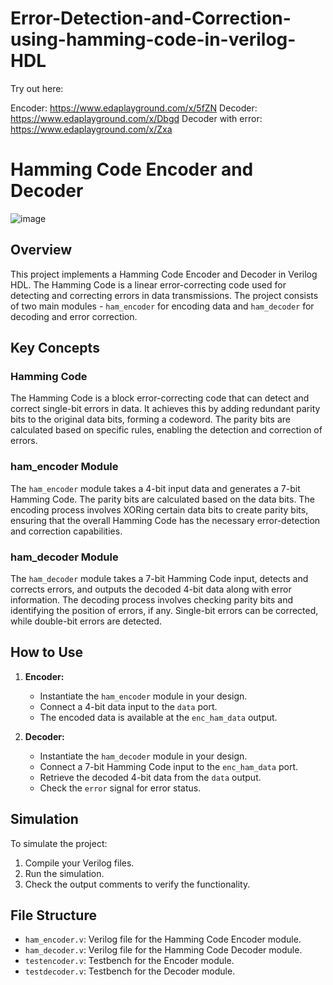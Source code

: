 # Error-Detection-and-Correction-using-hamming-code-in-verilog-HDL
Try out here:
 
Encoder: https://www.edaplayground.com/x/5fZN
Decoder: https://www.edaplayground.com/x/Dbgd
Decoder with error: https://www.edaplayground.com/x/Zxa

# Hamming Code Encoder and Decoder
![image](https://github.com/Tabrez-dev/Error-Detection-and-Correction-using-hamming-code-in-verilog-HDL/assets/75200693/8e28e88d-a5f5-4a31-ae55-a4c64de45918)
## Overview

This project implements a Hamming Code Encoder and Decoder in Verilog HDL. The Hamming Code is a linear error-correcting code used for detecting and correcting errors in data transmissions. The project consists of two main modules - `ham_encoder` for encoding data and `ham_decoder` for decoding and error correction.

## Key Concepts

### Hamming Code

The Hamming Code is a block error-correcting code that can detect and correct single-bit errors in data. It achieves this by adding redundant parity bits to the original data bits, forming a codeword. The parity bits are calculated based on specific rules, enabling the detection and correction of errors.

### ham_encoder Module

The `ham_encoder` module takes a 4-bit input data and generates a 7-bit Hamming Code. The parity bits are calculated based on the data bits. The encoding process involves XORing certain data bits to create parity bits, ensuring that the overall Hamming Code has the necessary error-detection and correction capabilities.

### ham_decoder Module

The `ham_decoder` module takes a 7-bit Hamming Code input, detects and corrects errors, and outputs the decoded 4-bit data along with error information. The decoding process involves checking parity bits and identifying the position of errors, if any. Single-bit errors can be corrected, while double-bit errors are detected.

## How to Use

1. **Encoder:**

   - Instantiate the `ham_encoder` module in your design.
   - Connect a 4-bit data input to the `data` port.
   - The encoded data is available at the `enc_ham_data` output.

2. **Decoder:**

   - Instantiate the `ham_decoder` module in your design.
   - Connect a 7-bit Hamming Code input to the `enc_ham_data` port.
   - Retrieve the decoded 4-bit data from the `data` output.
   - Check the `error` signal for error status.

## Simulation

To simulate the project:

1. Compile your Verilog files.
2. Run the simulation.
3. Check the output comments to verify the functionality.

## File Structure

- `ham_encoder.v`: Verilog file for the Hamming Code Encoder module.
- `ham_decoder.v`: Verilog file for the Hamming Code Decoder module.
- `testencoder.v`: Testbench for the Encoder module.
- `testdecoder.v`: Testbench for the Decoder module.



